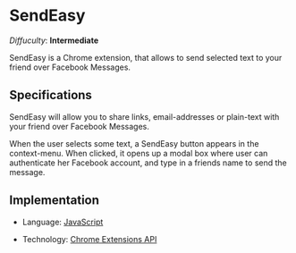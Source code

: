 SendEasy
========

_Diffuculty_: __Intermediate__

SendEasy is a Chrome extension, that allows to send selected text to your friend over Facebook Messages.

## Specifications ##

SendEasy will allow you to share links, email-addresses or plain-text with your friend over Facebook Messages.

When the user selects some text, a SendEasy button appears in the context-menu. When clicked, it opens up a modal box where user can authenticate her Facebook account, and type in a friends name to send the message.

## Implementation ##

* Language: [JavaScript](https://developer.mozilla.org/en-US/docs/Web/JavaScript‎)

* Technology: [Chrome Extensions API](http://developer.chrome.com/extensions/getstarted.html)
